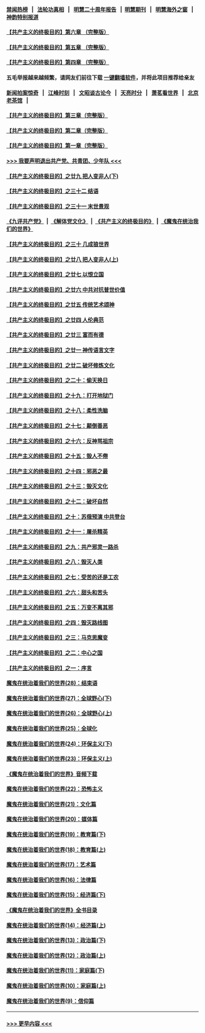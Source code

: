 #### [禁闻热榜](热点新闻.md?=0)  &nbsp;&nbsp;|&nbsp;&nbsp; [法轮功真相](https://github.com/gfw-breaker/truth/blob/master/README.md?=0) &nbsp;&nbsp;|&nbsp;&nbsp; [明慧二十周年报告](https://github.com/gfw-breaker/mh-reports/blob/master/README.md?=0) &nbsp;&nbsp;|&nbsp;&nbsp;[明慧期刊](https://github.com/gfw-breaker/mh-qikan) &nbsp;&nbsp;|&nbsp;&nbsp; [明慧海外之窗](https://github.com/gfw-breaker/mh-news/blob/master/README.md?=0) &nbsp;&nbsp;|&nbsp;&nbsp; [神韵特别报道](https://github.com/gfw-breaker/mh-news/blob/master/shenyun.md?=0)
#### [【共产主义的终极目的】第六章 （完整版）](../pages/nsc422/n11428913.md?t=02271831) 
#### [【共产主义的终极目的】第五章 （完整版）](../pages/nsc422/n11428912.md?t=02271831) 
#### [【共产主义的终极目的】第四章 （完整版）](../pages/nsc422/n11428907.md?t=02271831) 
#### 五毛举报越来越频繁，请网友们前往下载 [一键翻墙软件](https://github.com/gfw-breaker/ssr-accounts)，并将此项目推荐给亲友
#### [新闻拍案惊奇](https://github.com/gfw-breaker/banned-news/blob/master/pages/link4.md) &nbsp;&nbsp;|&nbsp;&nbsp; [江峰时刻](https://github.com/gfw-breaker/banned-news/blob/master/pages/link4.md) &nbsp;&nbsp;|&nbsp;&nbsp; [文昭谈古论今](https://github.com/gfw-breaker/banned-news/blob/master/pages/link4.md) &nbsp;&nbsp;|&nbsp;&nbsp; [天亮时分](https://github.com/gfw-breaker/banned-news/blob/master/pages/link4.md) &nbsp;&nbsp;|&nbsp;&nbsp; [萧茗看世界](https://github.com/gfw-breaker/banned-news/blob/master/pages/link4.md) &nbsp;&nbsp;|&nbsp;&nbsp; [北京老茶馆](https://github.com/gfw-breaker/banned-news/blob/master/pages/link4.md) &nbsp;&nbsp;|&nbsp;&nbsp; 
#### [【共产主义的终极目的】第三章（完整版）](../pages/nsc422/n11428848.md?t=02271831) 
#### [【共产主义的终极目的】第二章（完整版）](../pages/nsc422/n11428831.md?t=02271831) 
#### [【共产主义的终极目的】第一章（完整版）](../pages/nsc422/n11417651.md?t=02271831) 
#### [>>> 我要声明退出共产党、共青团、少年队 <<<](https://github.com/begood0513/goodnews/blob/master/quit/letter.md) 
#### [【共产主义的终极目的】之廿九 把人变非人(下)](../pages/nsc422/n11344140.md?t=02271831) 
#### [【共产主义的终极目的】之三十二 结语](../pages/nsc422/n11360535.md?t=02271831) 
#### [【共产主义的终极目的】之三十一 末世景观](../pages/nsc422/n11351129.md?t=02271831) 
#### [《九评共产党》](https://github.com/begood0513/9ping.md/blob/master/README.md) &nbsp;|&nbsp; [《解体党文化》](../../../../jtdwh.md/blob/master/README.md)  &nbsp;|&nbsp; [《共产主义的终极目的》](../../../../gczydzjmd.md/blob/master/README.md) &nbsp;|&nbsp; [《魔鬼在统治我们的世界》](../../../../mgztzwmdsj.md/blob/master/README.md) 
#### [【共产主义的终极目的】之三十 几成狼世界](../pages/nsc422/n11348280.md?t=02271831) 
#### [【共产主义的终极目的】之廿八 把人变非人(上)](../pages/nsc422/n11340492.md?t=02271831) 
#### [【共产主义的终极目的】之廿七 以恨立国](../pages/nsc422/n11336944.md?t=02271831) 
#### [【共产主义的终极目的】之廿六 中共对抗普世价值](../pages/nsc422/n11324785.md?t=02271831) 
#### [【共产主义的终极目的】之廿五 传统艺术颂神](../pages/nsc422/n11296396.md?t=02271831) 
#### [【共产主义的终极目的】之廿四 人伦典范](../pages/nsc422/n11296397.md?t=02271831) 
#### [【共产主义的终极目的】之廿三 富而有德](../pages/nsc422/n11283598.md?t=02271831) 
#### [【共产主义的终极目的】之廿一 神传语言文字](../pages/nsc422/n11263265.md?t=02271831) 
#### [【共产主义的终极目的】之廿二 破坏修炼文化](../pages/nsc422/n11245728.md?t=02271831) 
#### [【共产主义的终极目的】之二十：偷天换日](../pages/nsc422/n11238846.md?t=02271831) 
#### [【共产主义的终极目的】之十九：打开地狱门](../pages/nsc422/n11206376.md?t=02271831) 
#### [【共产主义的终极目的】之十八：柔性洗脑](../pages/nsc422/n11199994.md?t=02271831) 
#### [【共产主义的终极目的】之十七：颠倒善恶](../pages/nsc422/n11179782.md?t=02271831) 
#### [【共产主义的终极目的】之十六：反神骂祖宗](../pages/nsc422/n11166798.md?t=02271831) 
#### [【共产主义的终极目的】之十五：毁人不倦](../pages/nsc422/n11166792.md?t=02271831) 
#### [【共产主义的终极目的】之十四：邪恶之最](../pages/nsc422/n11150249.md?t=02271831) 
#### [【共产主义的终极目的】之十三：毁灭文化](../pages/nsc422/n11135227.md?t=02271831) 
#### [【共产主义的终极目的】之十二：破坏自然](../pages/nsc422/n11135214.md?t=02271831) 
#### [【共产主义的终极目的】之十：苏俄预演 中共登台](../pages/nsc422/n11118424.md?t=02271831) 
#### [【共产主义的终极目的】之十一：屠杀精英](../pages/nsc422/n11118442.md?t=02271831) 
#### [【共产主义的终极目的】之九：共产邪灵一路杀](../pages/nsc422/n11114139.md?t=02271831) 
#### [【共产主义的终极目的】之八：毁灭人类](../pages/nsc422/n11108503.md?t=02271831) 
#### [【共产主义的终极目的】之七：受苦的还是工农](../pages/nsc422/n11101809.md?t=02271831) 
#### [【共产主义的终极目的】之六：甜头和苦头](../pages/nsc422/n11096971.md?t=02271831) 
#### [【共产主义的终极目的】之五：万变不离其邪](../pages/nsc422/n11091285.md?t=02271831) 
#### [【共产主义的终极目的】之四：毁灭路线图](../pages/nsc422/n11086284.md?t=02271831) 
#### [【共产主义的终极目的】之三：马克思魔变](../pages/nsc422/n11061941.md?t=02271831) 
#### [【共产主义的终极目的】之二：中心之国](../pages/nsc422/n11047728.md?t=02271831) 
#### [【共产主义的终极目的】之一：序言](../pages/nsc422/n11086077.md?t=02271831) 
#### [魔鬼在统治着我们的世界(28)：结束语](../pages/nsc422/n10936246.md?t=02271831) 
#### [魔鬼在统治着我们的世界(27)：全球野心(下)](../pages/nsc422/n10928319.md?t=02271831) 
#### [魔鬼在统治着我们的世界(26)：全球野心(上)](../pages/nsc422/n10900318.md?t=02271831) 
#### [魔鬼在统治着我们的世界(25)：全球化](../pages/nsc422/n10788205.md?t=02271831) 
#### [魔鬼在统治着我们的世界(24)：环保主义(下)](../pages/nsc422/n10695307.md?t=02271831) 
#### [魔鬼在统治着我们的世界(23)：环保主义(上)](../pages/nsc422/n10688613.md?t=02271831) 
#### [《魔鬼在统治着我们的世界》音频下载](../pages/nsc422/n10635553.md?t=02271831) 
#### [魔鬼在统治着我们的世界(22)：恐怖主义](../pages/nsc422/n10614727.md?t=02271831) 
#### [魔鬼在统治着我们的世界(21)：文化篇](../pages/nsc422/n10597706.md?t=02271831) 
#### [魔鬼在统治着我们的世界(20)：媒体篇](../pages/nsc422/n10586579.md?t=02271831) 
#### [魔鬼在统治着我们的世界(19)：教育篇(下)](../pages/nsc422/n10564808.md?t=02271831) 
#### [魔鬼在统治着我们的世界(18)：教育篇(上)](../pages/nsc422/n10526970.md?t=02271831) 
#### [魔鬼在统治着我们的世界(17)：艺术篇](../pages/nsc422/n10499093.md?t=02271831) 
#### [魔鬼在统治着我们的世界(16)：法律篇](../pages/nsc422/n10485969.md?t=02271831) 
#### [魔鬼在统治着我们的世界(15)：经济篇(下)](../pages/nsc422/n10469975.md?t=02271831) 
#### [《魔鬼在统治着我们的世界》全书目录](../pages/nsc422/n10464261.md?t=02271831) 
#### [魔鬼在统治着我们的世界(14)：经济篇(上)](../pages/nsc422/n10457370.md?t=02271831) 
#### [魔鬼在统治着我们的世界(13)：政治篇(下)](../pages/nsc422/n10448270.md?t=02271831) 
#### [魔鬼在统治着我们的世界(12)：政治篇(上)](../pages/nsc422/n10444576.md?t=02271831) 
#### [魔鬼在统治着我们的世界(11)：家庭篇(下)](../pages/nsc422/n10440961.md?t=02271831) 
#### [魔鬼在统治着我们的世界(10)：家庭篇(上)](../pages/nsc422/n10435448.md?t=02271831) 
#### [魔鬼在统治着我们的世界(9)：信仰篇](../pages/nsc422/n10432159.md?t=02271831) 

----
#### [ >>> 更早内容 <<< ](../indexes/nsc422-earlier.md)
